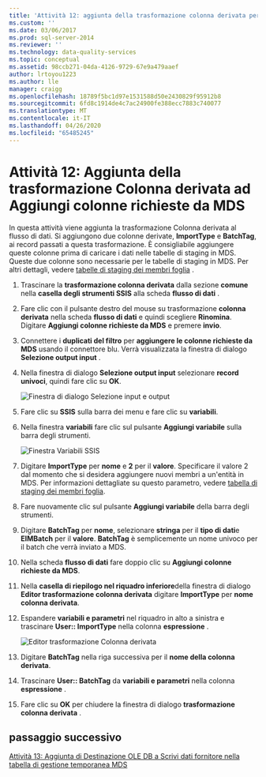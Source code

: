```yaml
---
title: 'Attività 12: aggiunta della trasformazione colonna derivata per aggiungere le colonne richieste da MDS | Microsoft Docs'
ms.custom: ''
ms.date: 03/06/2017
ms.prod: sql-server-2014
ms.reviewer: ''
ms.technology: data-quality-services
ms.topic: conceptual
ms.assetid: 98ccb271-04da-4126-9729-67e9a479aaef
author: lrtoyou1223
ms.author: lle
manager: craigg
ms.openlocfilehash: 18789f5bc1d97e1531588d50e2430829f95912b8
ms.sourcegitcommit: 6fd8c1914de4c7ac24900fe388ecc7883c740077
ms.translationtype: MT
ms.contentlocale: it-IT
ms.lasthandoff: 04/26/2020
ms.locfileid: "65485245"
---
```

# <a name="task-12-adding-derived-column-transform-to-add-columns-required-by-mds"></a>Attività 12: Aggiunta della trasformazione Colonna derivata ad Aggiungi colonne richieste da MDS
  In questa attività viene aggiunta la trasformazione Colonna derivata al flusso di dati. Si aggiungono due colonne derivate, **ImportType** e **BatchTag**, ai record passati a questa trasformazione. È consigliabile aggiungere queste colonne prima di caricare i dati nelle tabelle di staging in MDS. Queste due colonne sono necessarie per le tabelle di staging in MDS. Per altri dettagli, vedere [tabelle di staging dei membri foglia](../master-data-services/leaf-member-staging-table-master-data-services.md) .  
  
1.  Trascinare la **trasformazione colonna derivata** dalla sezione **comune** nella **casella degli strumenti SSIS** alla scheda **flusso di dati** .  
  
2.  Fare clic con il pulsante destro del mouse su trasformazione **colonna derivata** nella scheda **flusso di dati** e quindi scegliere **Rinomina**. Digitare **Aggiungi colonne richieste da MDS** e premere **invio**.  
  
3.  Connettere i **duplicati del filtro** per **aggiungere le colonne richieste da MDS** usando il connettore blu. Verrà visualizzata la finestra di dialogo **Selezione output input** .  
  
4.  Nella finestra di dialogo **Selezione output input** selezionare **record univoci**, quindi fare clic su **OK**.  
  
     ![Finestra di dialogo Selezione input e output](../../2014/tutorials/media/et-addingdcttoaddcolumnsrequiredbymds-01.jpg "Finestra di dialogo Selezione input e output")  
  
5.  Fare clic su **SSIS** sulla barra dei menu e fare clic su **variabili**.  
  
6.  Nella finestra **variabili** fare clic sul pulsante **Aggiungi variabile** sulla barra degli strumenti.  
  
     ![Finestra Variabili SSIS](../../2014/tutorials/media/et-addingdcttoaddcolumnsrequiredbymds-02.jpg "Finestra Variabili SSIS")  
  
7.  Digitare **ImportType** per **nome** e **2** per il **valore**. Specificare il valore 2 dal momento che si desidera aggiungere nuovi membri a un'entità in MDS. Per informazioni dettagliate su questo parametro, vedere [tabella di staging dei membri foglia](../master-data-services/leaf-member-staging-table-master-data-services.md).  
  
8.  Fare nuovamente clic sul pulsante **Aggiungi variabile** della barra degli strumenti.  
  
9. Digitare **BatchTag** per **nome**, selezionare **stringa** per il **tipo di dati**e **EIMBatch** per il **valore**. **BatchTag** è semplicemente un nome univoco per il batch che verrà inviato a MDS.  
  
10. Nella scheda **flusso di dati** fare doppio clic su **Aggiungi colonne richieste da MDS**.  
  
11. Nella **casella di riepilogo nel riquadro inferiore**della finestra di dialogo **Editor trasformazione colonna derivata** digitare **ImportType** per **nome colonna derivata**.  
  
12. Espandere **variabili e parametri** nel riquadro in alto a sinistra e trascinare **User:: ImportType** nella colonna **espressione** .  
  
     ![Editor trasformazione Colonna derivata](../../2014/tutorials/media/et-addingdcttoaddcolumnsrequiredbymds-03.jpg "Editor trasformazione Colonna derivata")  
  
13. Digitare **BatchTag** nella riga successiva per il **nome della colonna derivata**.  
  
14. Trascinare **User:: BatchTag** da **variabili e parametri** nella colonna **espressione** .  
  
15. Fare clic su **OK** per chiudere la finestra di dialogo **trasformazione colonna derivata** .  
  
## <a name="next-step"></a>passaggio successivo  
 [Attività 13: Aggiunta di Destinazione OLE DB a Scrivi dati fornitore nella tabella di gestione temporanea MDS](../../2014/tutorials/task-13-adding-ole-db-destination-to-write-data-to-mds-staging-table.md)  
  
  
